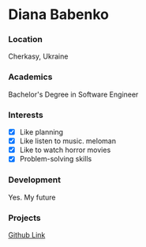 # Diana Babenko

### Location
Cherkasy, Ukraine

### Academics
Bachelor's Degree in Software Engineer

### Interests
- [x] Like planning
- [x] Like listen to music. meloman
- [x] Like to watch horror movies
- [x] Problem-solving skills

### Development
Yes. My future

### Projects
[Github Link](https://github.com/DianaBabenko)